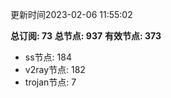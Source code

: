 更新时间2023-02-06 11:55:02

**总订阅: 73**
**总节点: 937**
**有效节点: 373**
- ss节点: 184
- v2ray节点: 182
- trojan节点: 7
